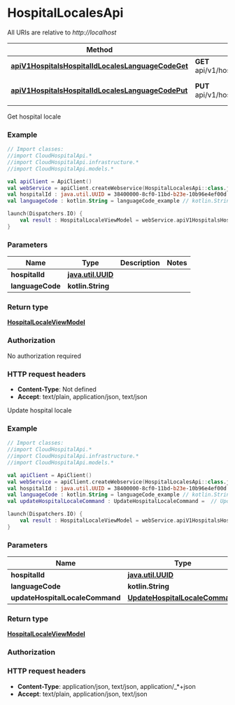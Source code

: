 # HospitalLocalesApi

All URIs are relative to *http://localhost*

Method | HTTP request | Description
------------- | ------------- | -------------
[**apiV1HospitalsHospitalIdLocalesLanguageCodeGet**](HospitalLocalesApi.md#apiV1HospitalsHospitalIdLocalesLanguageCodeGet) | **GET** api/v1/hospitals/{hospitalId}/locales/{languageCode} | Get hospital locale
[**apiV1HospitalsHospitalIdLocalesLanguageCodePut**](HospitalLocalesApi.md#apiV1HospitalsHospitalIdLocalesLanguageCodePut) | **PUT** api/v1/hospitals/{hospitalId}/locales/{languageCode} | Update hospital locale



Get hospital locale

### Example
```kotlin
// Import classes:
//import CloudHospitalApi.*
//import CloudHospitalApi.infrastructure.*
//import CloudHospitalApi.models.*

val apiClient = ApiClient()
val webService = apiClient.createWebservice(HospitalLocalesApi::class.java)
val hospitalId : java.util.UUID = 38400000-8cf0-11bd-b23e-10b96e4ef00d // java.util.UUID | 
val languageCode : kotlin.String = languageCode_example // kotlin.String | 

launch(Dispatchers.IO) {
    val result : HospitalLocaleViewModel = webService.apiV1HospitalsHospitalIdLocalesLanguageCodeGet(hospitalId, languageCode)
}
```

### Parameters

Name | Type | Description  | Notes
------------- | ------------- | ------------- | -------------
 **hospitalId** | [**java.util.UUID**](.md)|  |
 **languageCode** | **kotlin.String**|  |

### Return type

[**HospitalLocaleViewModel**](HospitalLocaleViewModel.md)

### Authorization

No authorization required

### HTTP request headers

 - **Content-Type**: Not defined
 - **Accept**: text/plain, application/json, text/json


Update hospital locale

### Example
```kotlin
// Import classes:
//import CloudHospitalApi.*
//import CloudHospitalApi.infrastructure.*
//import CloudHospitalApi.models.*

val apiClient = ApiClient()
val webService = apiClient.createWebservice(HospitalLocalesApi::class.java)
val hospitalId : java.util.UUID = 38400000-8cf0-11bd-b23e-10b96e4ef00d // java.util.UUID | 
val languageCode : kotlin.String = languageCode_example // kotlin.String | 
val updateHospitalLocaleCommand : UpdateHospitalLocaleCommand =  // UpdateHospitalLocaleCommand | 

launch(Dispatchers.IO) {
    val result : HospitalLocaleViewModel = webService.apiV1HospitalsHospitalIdLocalesLanguageCodePut(hospitalId, languageCode, updateHospitalLocaleCommand)
}
```

### Parameters

Name | Type | Description  | Notes
------------- | ------------- | ------------- | -------------
 **hospitalId** | [**java.util.UUID**](.md)|  |
 **languageCode** | **kotlin.String**|  |
 **updateHospitalLocaleCommand** | [**UpdateHospitalLocaleCommand**](UpdateHospitalLocaleCommand.md)|  | [optional]

### Return type

[**HospitalLocaleViewModel**](HospitalLocaleViewModel.md)

### Authorization



### HTTP request headers

 - **Content-Type**: application/json, text/json, application/_*+json
 - **Accept**: text/plain, application/json, text/json

